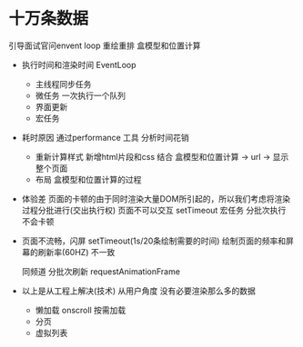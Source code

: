 # 十万条数据

引导面试官问envent loop
重绘重排
盒模型和位置计算

- 执行时间和渲染时间
  EventLoop  
  - 主线程同步任务
  - 微任务 一次执行一个队列
  - 界面更新
  - 宏任务 

- 耗时原因
  通过performance 工具 分析时间花销
  - 重新计算样式 新增html片段和css 结合 盒模型和位置计算 -> url -> 显示整个页面
  - 布局 
    盒模型和位置计算的过程
  
  
- 体验差
  页面的卡顿的由于同时渲染大量DOM所引起的，所以我们考虑将渲染过程分批进行(交出执行权) 
  页面不可以交互
  setTimeout 宏任务 分批次执行 不会卡顿

- 页面不流畅，闪屏
  setTimeout(1s/20条绘制需要的时间) 绘制页面的频率和屏幕的刷新率(60HZ) 不一致

  同频道 分批次刷新
  requestAnimationFrame  

- 以上是从工程上解决(技术)
  从用户角度 没有必要渲染那么多的数据
  - 懒加载 onscroll 按需加载
  - 分页 
  - 虚拟列表 